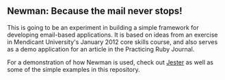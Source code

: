 ## Newman: Because the mail never stops!

This is going to be an experiment in building a simple framework for developing
email-based applications. It is based on ideas from an exercise in 
Mendicant University's January 2012 core skills course, and also serves as a
demo application for an article in the Practicing Ruby Journal.

For a demonstration of how Newman is used, check out
[Jester](http://github.com/mendicant-university/jester) as well as some of the
simple examples in this repository.
